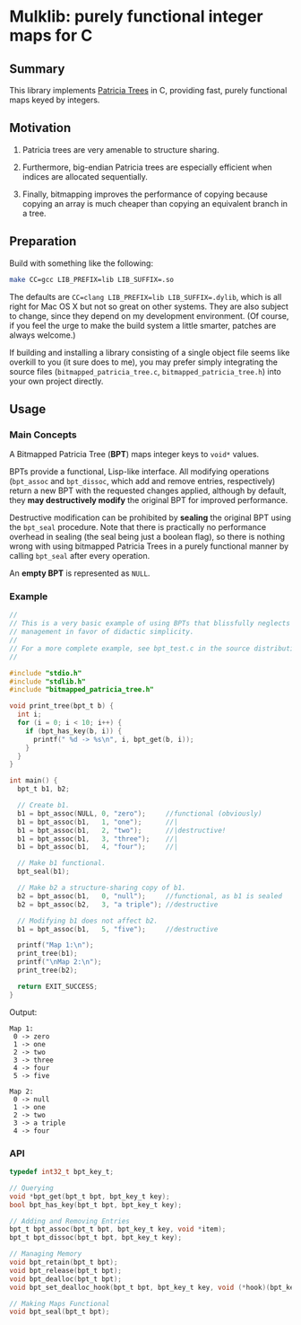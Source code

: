 # Mulklib: purely functional integer maps for C

## Summary

This library implements [Patricia Trees][] in C, providing fast,
purely functional maps keyed by integers.

## Motivation

 1. Patricia trees are very amenable to structure sharing.

 2. Furthermore, big-endian Patricia trees are especially efficient
    when indices are allocated sequentially.

 3. Finally, bitmapping improves the performance of copying because
    copying an array is much cheaper than copying an equivalent branch
    in a tree.

## Preparation

Build with something like the following:

```sh
make CC=gcc LIB_PREFIX=lib LIB_SUFFIX=.so
```

The defaults are `CC=clang LIB_PREFIX=lib LIB_SUFFIX=.dylib`, which is
all right for Mac OS X but not so great on other systems. They are
also subject to change, since they depend on my development
environment. (Of course, if you feel the urge to make the build system
a little smarter, patches are always welcome.)

If building and installing a library consisting of a single object
file seems like overkill to you (it sure does to me), you may prefer
simply integrating the source files (`bitmapped_patricia_tree.c`,
`bitmapped_patricia_tree.h`) into your own project directly.

## Usage
### Main Concepts

A Bitmapped Patricia Tree (**BPT**) maps integer keys to `void*` values.

BPTs provide a functional, Lisp-like interface. All modifying
operations (`bpt_assoc` and `bpt_dissoc`, which add and remove
entries, respectively) return a new BPT with the requested changes
applied, although by default, they **may destructively modify** the
original BPT for improved performance.

Destructive modification can be prohibited by **sealing** the original
BPT using the `bpt_seal` procedure.  Note that there is practically no
performance overhead in sealing (the seal being just a boolean flag),
so there is nothing wrong with using bitmapped Patricia Trees in a
purely functional manner by calling `bpt_seal` after every operation.

An **empty BPT** is represented as `NULL`.

### Example

```c
//
// This is a very basic example of using BPTs that blissfully neglects memory
// management in favor of didactic simplicity.
//
// For a more complete example, see bpt_test.c in the source distribution.
//

#include "stdio.h"
#include "stdlib.h"
#include "bitmapped_patricia_tree.h"

void print_tree(bpt_t b) {
  int i;
  for (i = 0; i < 10; i++) {
    if (bpt_has_key(b, i)) {
      printf(" %d -> %s\n", i, bpt_get(b, i));
    }
  }
}

int main() {
  bpt_t b1, b2;

  // Create b1.
  b1 = bpt_assoc(NULL, 0, "zero");     //functional (obviously)
  b1 = bpt_assoc(b1,   1, "one");      //|
  b1 = bpt_assoc(b1,   2, "two");      //|destructive!
  b1 = bpt_assoc(b1,   3, "three");    //|
  b1 = bpt_assoc(b1,   4, "four");     //|

  // Make b1 functional.
  bpt_seal(b1);

  // Make b2 a structure-sharing copy of b1.
  b2 = bpt_assoc(b1,   0, "null");     //functional, as b1 is sealed
  b2 = bpt_assoc(b2,   3, "a triple"); //destructive

  // Modifying b1 does not affect b2.
  b1 = bpt_assoc(b1,   5, "five");     //destructive

  printf("Map 1:\n");
  print_tree(b1);
  printf("\nMap 2:\n");
  print_tree(b2);

  return EXIT_SUCCESS;
}
```

Output:

```
Map 1:
 0 -> zero
 1 -> one
 2 -> two
 3 -> three
 4 -> four
 5 -> five

Map 2:
 0 -> null
 1 -> one
 2 -> two
 3 -> a triple
 4 -> four
```

### API

```c
typedef int32_t bpt_key_t;

// Querying
void *bpt_get(bpt_t bpt, bpt_key_t key);
bool bpt_has_key(bpt_t bpt, bpt_key_t key);

// Adding and Removing Entries
bpt_t bpt_assoc(bpt_t bpt, bpt_key_t key, void *item);
bpt_t bpt_dissoc(bpt_t bpt, bpt_key_t key);

// Managing Memory
void bpt_retain(bpt_t bpt);
void bpt_release(bpt_t bpt);
void bpt_dealloc(bpt_t bpt);
void bpt_set_dealloc_hook(bpt_t bpt, bpt_key_t key, void (*hook)(bpt_key_t key, void* value));

// Making Maps Functional
void bpt_seal(bpt_t bpt);
```


[Patricia Trees]: http://citeseer.ist.psu.edu/okasaki98fast.html
